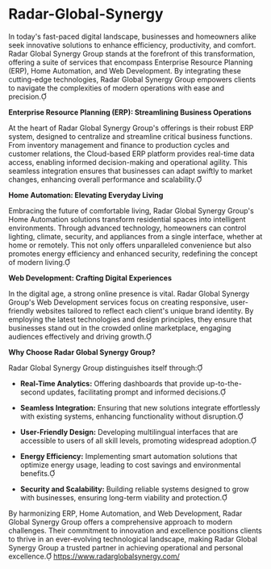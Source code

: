 # Radar-Global-Synergy
In today's fast-paced digital landscape, businesses and homeowners alike seek innovative solutions to enhance efficiency, productivity, and comfort. Radar Global Synergy Group stands at the forefront of this transformation, offering a suite of services that encompass Enterprise Resource Planning (ERP), Home Automation, and Web Development. By integrating these cutting-edge technologies, Radar Global Synergy Group empowers clients to navigate the complexities of modern operations with ease and precision.

**Enterprise Resource Planning (ERP): Streamlining Business Operations**

At the heart of Radar Global Synergy Group's offerings is their robust ERP system, designed to centralize and streamline critical business functions. From inventory management and finance to production cycles and customer relations, the Cloud-based ERP platform provides real-time data access, enabling informed decision-making and operational agility. This seamless integration ensures that businesses can adapt swiftly to market changes, enhancing overall performance and scalability.

**Home Automation: Elevating Everyday Living**

Embracing the future of comfortable living, Radar Global Synergy Group's Home Automation solutions transform residential spaces into intelligent environments. Through advanced technology, homeowners can control lighting, climate, security, and appliances from a single interface, whether at home or remotely. This not only offers unparalleled convenience but also promotes energy efficiency and enhanced security, redefining the concept of modern living.

**Web Development: Crafting Digital Experiences**

In the digital age, a strong online presence is vital. Radar Global Synergy Group's Web Development services focus on creating responsive, user-friendly websites tailored to reflect each client's unique brand identity. By employing the latest technologies and design principles, they ensure that businesses stand out in the crowded online marketplace, engaging audiences effectively and driving growth.

**Why Choose Radar Global Synergy Group?**

Radar Global Synergy Group distinguishes itself through:

- **Real-Time Analytics:** Offering dashboards that provide up-to-the-second updates, facilitating prompt and informed decisions.

- **Seamless Integration:** Ensuring that new solutions integrate effortlessly with existing systems, enhancing functionality without disruption.

- **User-Friendly Design:** Developing multilingual interfaces that are accessible to users of all skill levels, promoting widespread adoption.

- **Energy Efficiency:** Implementing smart automation solutions that optimize energy usage, leading to cost savings and environmental benefits.

- **Security and Scalability:** Building reliable systems designed to grow with businesses, ensuring long-term viability and protection.

By harmonizing ERP, Home Automation, and Web Development, Radar Global Synergy Group offers a comprehensive approach to modern challenges. Their commitment to innovation and excellence positions clients to thrive in an ever-evolving technological landscape, making Radar Global Synergy Group a trusted partner in achieving operational and personal excellence. 
https://www.radarglobalsynergy.com/
